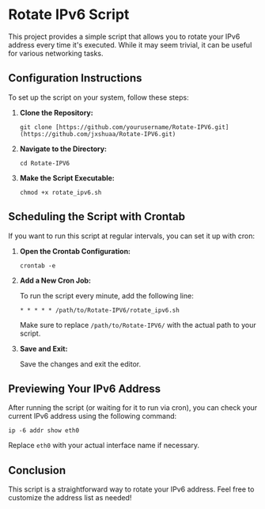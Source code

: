 <!DOCTYPE html>
<html lang="en">
<head>
    <meta charset="UTF-8">
    <meta name="viewport" content="width=device-width, initial-scale=1.0">
</head>
<body>

<h1>Rotate IPv6 Script</h1>
<p>This project provides a simple script that allows you to rotate your IPv6 address every time it's executed. While it may seem trivial, it can be useful for various networking tasks.</p>

<h2>Configuration Instructions</h2>
<p>To set up the script on your system, follow these steps:</p>

<ol>
    <li><strong>Clone the Repository:</strong>
        <pre><code>git clone [https://github.com/yourusername/Rotate-IPV6.git](https://github.com/jxshuaa/Rotate-IPV6.git)</code></pre>
    </li>
    <li><strong>Navigate to the Directory:</strong>
        <pre><code>cd Rotate-IPV6</code></pre>
    </li>
    <li><strong>Make the Script Executable:</strong>
        <pre><code>chmod +x rotate_ipv6.sh</code></pre>
    </li>
</ol>

<h2>Scheduling the Script with Crontab</h2>
<p>If you want to run this script at regular intervals, you can set it up with cron:</p>

<ol>
    <li><strong>Open the Crontab Configuration:</strong>
        <pre><code>crontab -e</code></pre>
    </li>
    <li><strong>Add a New Cron Job:</strong>
        <p>To run the script every minute, add the following line:</p>
        <pre><code>* * * * * /path/to/Rotate-IPV6/rotate_ipv6.sh</code></pre>
        <p>Make sure to replace <code>/path/to/Rotate-IPV6/</code> with the actual path to your script.</p>
    </li>
    <li><strong>Save and Exit:</strong>
        <p>Save the changes and exit the editor.</p>
    </li>
</ol>

<h2>Previewing Your IPv6 Address</h2>
<p>After running the script (or waiting for it to run via cron), you can check your current IPv6 address using the following command:</p>
<pre><code>ip -6 addr show eth0</code></pre>
<p>Replace <code>eth0</code> with your actual interface name if necessary.</p>

<h2>Conclusion</h2>
<p>This script is a straightforward way to rotate your IPv6 address. Feel free to customize the address list as needed!</p>

</body>
</html>
